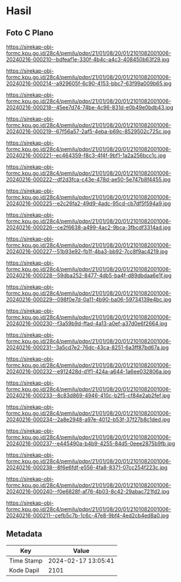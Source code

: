 # Hasil

## Foto C Plano

https://sirekap-obj-formc.kpu.go.id/28c4/pemilu/pdpr/21/01/08/20/01/2101082001006-20240216-000210--bdfeaf1e-330f-4b4c-a4c3-408450b63f29.jpg

https://sirekap-obj-formc.kpu.go.id/28c4/pemilu/pdpr/21/01/08/20/01/2101082001006-20240216-000214--a929605f-6c90-4153-bbc7-63f99a009b65.jpg

https://sirekap-obj-formc.kpu.go.id/28c4/pemilu/pdpr/21/01/08/20/01/2101082001006-20240216-000218--45ee7d74-74be-4c96-831d-e0b49e0bdb43.jpg

https://sirekap-obj-formc.kpu.go.id/28c4/pemilu/pdpr/21/01/08/20/01/2101082001006-20240216-000219--67f56a57-2af5-4eba-b69c-8529502c725c.jpg

https://sirekap-obj-formc.kpu.go.id/28c4/pemilu/pdpr/21/01/08/20/01/2101082001006-20240216-000221--ec464359-f8c3-4f4f-9bf1-1a2a256bcc1c.jpg

https://sirekap-obj-formc.kpu.go.id/28c4/pemilu/pdpr/21/01/08/20/01/2101082001006-20240216-000222--df2d3fca-c43e-478d-ae50-5e747b8f4455.jpg

https://sirekap-obj-formc.kpu.go.id/28c4/pemilu/pdpr/21/01/08/20/01/2101082001006-20240216-000225--e2c26fa2-49d9-4adc-95cd-cb7df5f594a9.jpg

https://sirekap-obj-formc.kpu.go.id/28c4/pemilu/pdpr/21/01/08/20/01/2101082001006-20240216-000226--ce2f6638-a499-4ac2-9bca-3fbcdf3314ad.jpg

https://sirekap-obj-formc.kpu.go.id/28c4/pemilu/pdpr/21/01/08/20/01/2101082001006-20240216-000227--51b93e92-fb1f-4ba3-bb92-7cc8f9ac4219.jpg

https://sirekap-obj-formc.kpu.go.id/28c4/pemilu/pdpr/21/01/08/20/01/2101082001006-20240216-000228--59dba252-8477-4db5-ba4f-d89dbdaa6e1f.jpg

https://sirekap-obj-formc.kpu.go.id/28c4/pemilu/pdpr/21/01/08/20/01/2101082001006-20240216-000229--098f0e7d-0a11-4b90-ba06-59734139e4bc.jpg

https://sirekap-obj-formc.kpu.go.id/28c4/pemilu/pdpr/21/01/08/20/01/2101082001006-20240216-000230--f3a59b9d-ffad-4a13-a0ef-a37d0e6f2664.jpg

https://sirekap-obj-formc.kpu.go.id/28c4/pemilu/pdpr/21/01/08/20/01/2101082001006-20240216-000231--3a5cd7e2-76dc-43ca-8251-6a3ff87bd67a.jpg

https://sirekap-obj-formc.kpu.go.id/28c4/pemilu/pdpr/21/01/08/20/01/2101082001006-20240216-000232--e912428d-d1f1-424a-a644-1a6ee032806a.jpg

https://sirekap-obj-formc.kpu.go.id/28c4/pemilu/pdpr/21/01/08/20/01/2101082001006-20240216-000233--8c83d869-4946-410c-b2f5-cf84e2ab2fef.jpg

https://sirekap-obj-formc.kpu.go.id/28c4/pemilu/pdpr/21/01/08/20/01/2101082001006-20240216-000234--2a8e2948-a97e-4012-b53f-37f27b8c1ded.jpg

https://sirekap-obj-formc.kpu.go.id/28c4/pemilu/pdpr/21/01/08/20/01/2101082001006-20240216-000237--e445490a-b4b9-4255-84d5-0eee2875b9fb.jpg

https://sirekap-obj-formc.kpu.go.id/28c4/pemilu/pdpr/21/01/08/20/01/2101082001006-20240216-000238--8f6e6fdf-e556-4fa8-8371-07cc254f223c.jpg

https://sirekap-obj-formc.kpu.go.id/28c4/pemilu/pdpr/21/01/08/20/01/2101082001006-20240216-000240--f0e6828f-af76-4b03-8c42-29abac721fd2.jpg

https://sirekap-obj-formc.kpu.go.id/28c4/pemilu/pdpr/21/01/08/20/01/2101082001006-20240216-000211--cefb5c7b-1c6c-47e8-9bf4-4ed2cb4ed8a0.jpg


## Metadata

| Key        | Value               |
| ---------- | ------------------- |
| Time Stamp | 2024-02-17 13:05:41 |
| Kode Dapil | 2101                |



